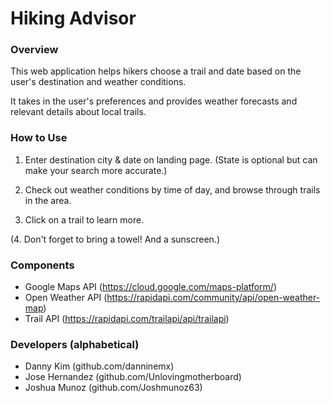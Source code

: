 # Hiking Advisor


### Overview

This web application helps hikers choose a trail and date based on the user's destination and weather conditions.

It takes in the user's preferences and provides weather forecasts and relevant details about local trails.


### How to Use

1. Enter destination city & date on landing page.  (State is optional but can make your search more accurate.)

2. Check out weather conditions by time of day, and browse through trails in the area.

3. Click on a trail to learn more.

(4. Don't forget to bring a towel!  And a sunscreen.)


### Components
- Google Maps API (https://cloud.google.com/maps-platform/)
- Open Weather API (https://rapidapi.com/community/api/open-weather-map)
- Trail API (https://rapidapi.com/trailapi/api/trailapi)


### Developers (alphabetical)
- Danny Kim  (github.com/danninemx)
- Jose Hernandez  (github.com/Unlovingmotherboard)
- Joshua Munoz  (github.com/Joshmunoz63)